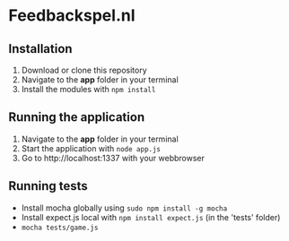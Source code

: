 # Feedbackspel.nl
## Installation
1. Download or clone this repository
2. Navigate to the **app** folder in your terminal
3. Install the modules with `npm install`

## Running the application
1. Navigate to the **app** folder in your terminal
2. Start the application with `node app.js`
3. Go to http://localhost:1337 with your webbrowser

## Running tests
- Install mocha globally using `sudo npm install -g mocha`
- Install expect.js local with `npm install expect.js` (in the 'tests' folder)
- `mocha tests/game.js`